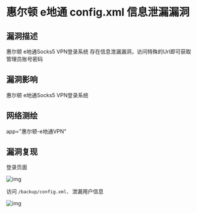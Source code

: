 # 惠尔顿 e地通 config.xml 信息泄漏漏洞

## 漏洞描述

惠尔顿 e地通Socks5 VPN登录系统 存在信息泄漏漏洞，访问特殊的Url即可获取管理员账号密码

## 漏洞影响

<a-checkbox checked>惠尔顿 e地通Socks5 VPN登录系统</a-checkbox></br>

## 网络测绘

<a-checkbox checked>app="惠尔顿-e地通VPN"</a-checkbox></br>

## 漏洞复现

登录页面

![img](https://security-1310978225.cos.ap-beijing.myqcloud.com/public/img/1628837615163-cf6222d5-9630-43d5-a1a9-5ede8f841c0b.png)

访问 `/backup/config.xml，` 泄漏用户信息

![img](https://security-1310978225.cos.ap-beijing.myqcloud.com/public/img/1628837652687-ff33f695-2d51-4770-84b2-97917a838569.png)



